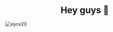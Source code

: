 <h1 align="center">Hey guys 👋</h1>


<p align="left"> <img src="https://komarev.com/ghpvc/?username=slyce20&label=Profile%20views&color=0e75b6&style=flat" alt="slyce20" /> </p>
